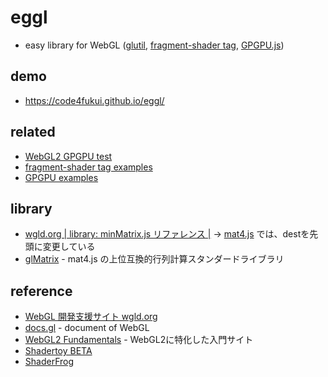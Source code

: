 # eggl
 
- easy library for WebGL ([glutil](glutil.js), [fragment-shader tag](fragment-shader.js), [GPGPU.js](GPGPU.js))

## demo

- https://code4fukui.github.io/eggl/

## related

- [WebGL2 GPGPU test](https://github.com/code4fukui/webgl2-gpgpu-test)
- [fragment-shader tag examples](https://github.com/code4fukui/fragment-shader-examples)
- [GPGPU examples](https://github.com/code4fukui/GPGPU-examples)

## library

- [wgld.org | library: minMatrix.js リファレンス |](https://wgld.org/d/library/l001.html) → [mat4.js](mat4.js) では、destを先頭に変更している
- [glMatrix](https://glmatrix.net/) - mat4.js の上位互換的行列計算スタンダードライブラリ

## reference

- [WebGL 開発支援サイト wgld.org](https://wgld.org/)
- [docs.gl](https://docs.gl/) - document of WebGL
- [WebGL2 Fundamentals](https://webgl2fundamentals.org/) - WebGL2に特化した入門サイト
- [Shadertoy BETA](https://www.shadertoy.com/)
- [ShaderFrog](https://shaderfrog.com/app)
